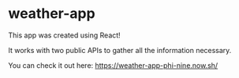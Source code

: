 # weather-app

This app was created using React!

It works with two public APIs to gather all the information necessary.

You can check it out here: https://weather-app-phi-nine.now.sh/